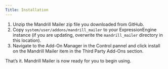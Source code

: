 ```yaml
---
Title: Installation
---
```


1. Unzip the Mandrill Mailer zip file you downloaded from GitHub.
2. Copy `system/user/addons/mandrill_mailer` to your ExpressionEngine instance (if you are updating, overwrite the `mandrill_mailer` directory in this location).
3. Navigate to the Add-On Manager in the Control pannel and click install on the Mandrill Mailer item in the Third Party Add-Ons section.

That’s it. Mandrill Mailer is now ready for you to begin using.
